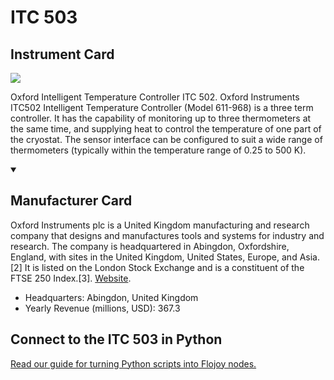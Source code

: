 
# ITC 503

## Instrument Card

<img src="https://v5.airtableusercontent.com/v1/19/19/1691539200000/aj_VrNldvHj_kSXQe7Yepg/tItdh2gw7q8ThZ_XuRQwp_Sb12m3rqsHrqd6OdVwA9qWR6OzTyAr-tXiifnntBAiQaoAERmCUjal_3zTBZcuqjCbTPOO1cIqxrUmjxxJVms/0VdqjFwXO1mx_0MJ-Nx0nHWECV9Ba86JzgljR4XlkM4"/>
<p>Oxford Intelligent Temperature Controller ITC 502. Oxford Instruments ITC502 Intelligent Temperature Controller (Model 611-968) is a three term controller. It has the capability of monitoring up to three thermometers at the same time, and supplying heat to control the temperature of one part of the cryostat. The sensor interface can be configured to suit a wide range of thermometers (typically within the temperature range of 0.25 to 500 K).</p>

<details open>
<summary><h2>Manufacturer Card</h2></summary>

Oxford Instruments plc is a United Kingdom manufacturing and research company that designs and manufactures tools and systems for industry and research. The company is headquartered in Abingdon, Oxfordshire, England, with sites in the United Kingdom, United States, Europe, and Asia.[2] It is listed on the London Stock Exchange and is a constituent of the FTSE 250 Index.[3]. <a href="https://www.oxinst.com/">Website</a>.

<ul>
  <li>Headquarters: Abingdon, United Kingdom</li>
  <li>Yearly Revenue (millions, USD): 367.3</li>
</ul>
</details>

## Connect to the ITC 503 in Python

[Read our guide for turning Python scripts into Flojoy nodes.](https://docs.flojoy.ai/custom-nodes/creating-custom-node/)


